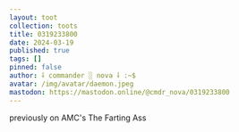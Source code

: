 ```yaml
---
layout: toot
collection: toots
title: 0319233800
date: 2024-03-19
published: true
tags: []
pinned: false
author: ⸸ commander ░ nova ⸸ :~$
avatar: /img/avatar/daemon.jpeg
mastodon: https://mastodon.online/@cmdr_nova/0319233800
---
```


previously on AMC's The Farting Ass
